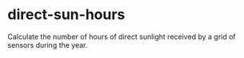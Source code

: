 # direct-sun-hours
Calculate the number of hours of direct sunlight received by a grid of sensors during the year.
